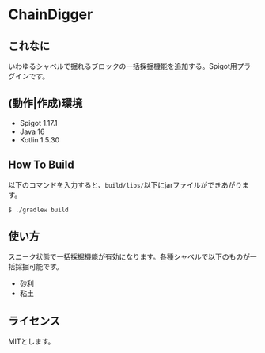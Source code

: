 # ChainDigger
## これなに
いわゆるシャベルで掘れるブロックの一括採掘機能を追加する。Spigot用プラグインです。

## (動作|作成)環境
- Spigot 1.17.1
- Java 16
- Kotlin 1.5.30

## How To Build
以下のコマンドを入力すると、`build/libs/`以下にjarファイルができあがります。

```bash
$ ./gradlew build
```

## 使い方
スニーク状態で一括採掘機能が有効になります。各種シャベルで以下のものが一括採掘可能です。

- 砂利
- 粘土
  
## ライセンス
MITとします。
